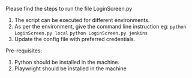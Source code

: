 Please find the steps to run the file LoginScreen.py

1. The script can be executed for different environments. 
2. As per the environment, give the command line instruction
   eg: `python LoginScreen.py local` 
       `python LoginScreen.py jenkins`
3. Update the config file with preferred credentials.

Pre-requisites:
1. Python should be installed in the machine.
2. Playwright should be installed in the machine

